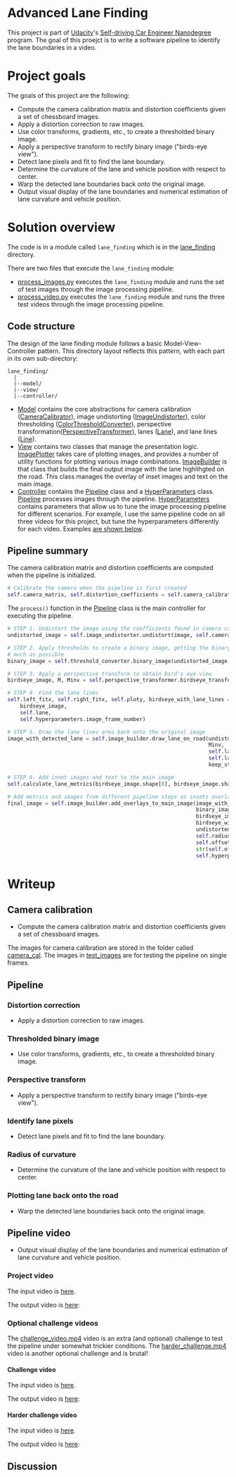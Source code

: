 # Advanced Lane Finding

This project is part of [Udacity](https://www.udacity.com)'s [Self-driving Car Engineer Nanodegree](https://www.udacity.com/course/self-driving-car-engineer-nanodegree--nd013) program. The goal of this proejct is to write a software pipeline to identify the lane boundaries in a video. 


# Project goals

The goals of this project are the following:

* Compute the camera calibration matrix and distortion coefficients given a set of chessboard images.
* Apply a distortion correction to raw images.
* Use color transforms, gradients, etc., to create a thresholded binary image.
* Apply a perspective transform to rectify binary image ("birds-eye view").
* Detect lane pixels and fit to find the lane boundary.
* Determine the curvature of the lane and vehicle position with respect to center.
* Warp the detected lane boundaries back onto the original image.
* Output visual display of the lane boundaries and numerical estimation of lane curvature and vehicle position.




# Solution overview
The code is in a module called `lane_finding` which is in the [lane_finding](lane_finding) directory. 

There are two files that execute the `lane_finding` module:
* [process_images.py](process_images.py) executes the `lane_finding` module and runs the set of test images through the image processing pipeline.
* [process_video.py](process_video.py) executes the `lane_finding` module and runs the three test videos through the image processing pipeline.

## Code structure
The design of the lane finding module follows a basic Model-View-Controller pattern. This directory layout reflects this pattern, with each part in its own sub-directory:
```text
lane_finding/
  |
  |--model/
  |--view/
  |--controller/
```

* [Model](lane_finding/model) contains the core abstractions for camera calibration ([CameraCalibrator](lane_finding/model/camera_calibrator.py)), image undistorting ([ImageUndistorter](lane_finding/model/image_undistorter.py)), color thresholding ([ColorThresholdConverter](lane_finding/model/color_threshold_converter.py)), perspective transformation([PerspectiveTransformer](lane_finding/model/perspective_transformer.py)), lanes ([Lane](lane_finding/model/lane.py)), and lane lines ([Line](lane_finding/model/line.py)).
* [View](lane_finding/view) contains two classes that manage the presentation logic. [ImagePlotter](lane_finding/view/image_plotter.py) takes care of plotting images, and provides a number of utility functions for plotting various image combinations. [ImageBuilder](lane_finding/view/image_builder.py) is that class that builds the final output image with the lane highlihgted on the road. This class manages the overlay of inset images and text on the main image. 
* [Controller](lane_finding/controller) contains the [Pipeline](lane_finding/controller/pipeline.py) class and a [HyperParameters](lane_finding/controller/hyperparameters.py) class. [Pipeline](lane_finding/controller/pipeline.py) processes images through the pipeline.  [HyperParameters](lane_finding/controller/hyperparameters.py) contains parameters that allow us to tune the image processing pipeline for different scenarios. For example, I use the same pipeline code on all three videos for this project, but tune the hyperparameters differently for each video. Examples [are shown below](#Project-video).


## Pipeline summary

The camera calibration matrix and distortion coefficients are computed when the pipeline is initialized. 
```python
# Calibrate the camera when the pipeline is first created
self.camera_matrix, self.distortion_coefficients = self.camera_calibrator.calibrate()
```

The `process()` function in the [Pipeline](lane_finding/controller/pipeline.py) class is the main controller for executing the pipeline.
```python
# STEP 1. Undistort the image using the coefficients found in camera calibration
undistorted_image = self.image_undistorter.undistort(image, self.camera_matrix, self.distortion_coefficients)

# STEP 2. Apply thresholds to create a binary image, getting the binary image to highlight the lane lines as
# much as possible
binary_image = self.threshold_converter.binary_image(undistorted_image, self.hyperparameters)

# STEP 3. Apply a perspective transform to obtain bird's eye view
birdseye_image, M, Minv = self.perspective_transformer.birdseye_transform(binary_image)

# STEP 4. Find the lane lines
self.left_fitx, self.right_fitx, self.ploty, birdseye_with_lane_lines = self.lane.find_lane_lines(
    birdseye_image,
    self.lane,
    self.hyperparameters.image_frame_number)

# STEP 5. Draw the lane lines area back onto the original image
image_with_detected_lane = self.image_builder.draw_lane_on_road(undistorted_image,
                                                                Minv,
                                                                self.lane.left_line,
                                                                self.lane.right_line,
                                                                keep_state=self.hyperparameters.keep_state)

```

```python
# STEP 6. Add inset images and text to the main image
self.calculate_lane_metrics(birdseye_image.shape[0], birdseye_image.shape[1])

# Add metrics and images from different pipeline steps as insets overlaid on the main image
final_image = self.image_builder.add_overlays_to_main_image(image_with_detected_lane,
                                                            binary_image,
                                                            birdseye_image,
                                                            birdseye_with_lane_lines,
                                                            undistorted_image,
                                                            self.radius_of_curvature_metres,
                                                            self.offset_in_meters,
                                                            str(self.offset_position),
                                                            self.hyperparameters.image_frame_number)
```

# Writeup

## Camera calibration
* Compute the camera calibration matrix and distortion coefficients given a set of chessboard images.

The images for camera calibration are stored in the folder called [camera_cal](data/camera_cal).  The images in [test_images](data/test_images) are for testing the pipeline on single frames.  

## Pipeline

### Distortion correction
* Apply a distortion correction to raw images.

### Thresholded binary image
* Use color transforms, gradients, etc., to create a thresholded binary image.

### Perspective transform
* Apply a perspective transform to rectify binary image ("birds-eye view").

### Identify lane pixels
* Detect lane pixels and fit to find the lane boundary.

### Radius of curvature
* Determine the curvature of the lane and vehicle position with respect to center.

### Plotting lane back onto the road
* Warp the detected lane boundaries back onto the original image.

## Pipeline video
* Output visual display of the lane boundaries and numerical estimation of lane curvature and vehicle position.

### Project video

The input video is [here](data/test_videos/project_video.mp4).

The output video is [here](output_videos/out_project_video.mp4):


### Optional challenge videos

The [challenge_video.mp4](data/test_videos/challenge_video.mp4) video is an extra (and optional) challenge to test the pipeline under somewhat trickier conditions.  The [harder_challenge.mp4](data/test_videos/harder_challenge_video.mp4) video is another optional challenge and is brutal!


#### Challenge video

The input video is [here](data/test_videos/challenge_video.mp4).

The output video is [here](output_videos/out_challenge_video.mp4):


#### Harder challenge video
The input video is [here](data/test_videos/harder_challenge_video.mp4).

The output video is [here](output_videos/out_harder_challenge_video.mp4):

## Discussion


